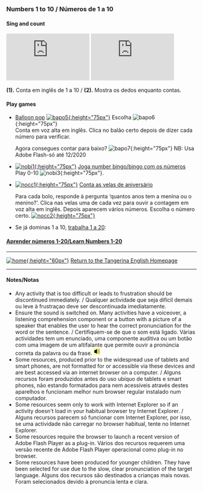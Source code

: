 ### Numbers 1 to 10  / Números de 1 a 10

#### Sing and count

<iframe width="220" height="124" src="https://www.youtube.com/embed/diMJIlv-4N0" frameborder="0" allow="accelerometer; autoplay; clipboard-write; encrypted-media; gyroscope; picture-in-picture" allowfullscreen></iframe>  <iframe width="220" height="124" src="https://www.youtube.com/embed/KZPBpDdePO0" frameborder="0" allow="accelerometer; autoplay; clipboard-write; encrypted-media; gyroscope; picture-in-picture" allowfullscreen></iframe>  

**(1).** Conta em inglês de 1 a 10 / **(2).** Mostra os dedos enquanto contas.
   
#### Play games

* [Balloon pop](http://www.sheppardsoftware.com/mathgames/earlymath/BalloonCount10.htm)  [![bapo5](https://1blockatatime.github.io/English/images/bapo5.PNG){:height="75px"}](http://www.sheppardsoftware.com/mathgames/earlymath/BalloonCount10.htm) Escolha ![bapo6](https://1blockatatime.github.io/English/images/bapo6.PNG){:height="75px"}  
  Conta em voz alta em inglês. Clica no balão certo depois de dizer cada número para verificar.  
  
  Agora consegues contar para baixo? ![bapo7](https://1blockatatime.github.io/English/images/bapo7.PNG){:height="75px"} NB: Usa Adobe Flash-só até 12/2020  

* [![nobi1](https://1blockatatime.github.io/English/images/nobi1.PNG){:height="75px"}](http://www.abcya.com/number_bingo.htm) [Joga number bingo/bingo com os números](http://www.abcya.com/number_bingo.htm)
   Play 0-10  ![nobi3](https://1blockatatime.github.io/English/images/nobi3.PNG){:height="75px"}.

* [![nocc1](https://1blockatatime.github.io/English/images/nocc1.PNG){:height="75px"}](http://www.abcya.com/kindergarten_counting.htm) [Conta as velas de aniversário](http://www.abcya.com/kindergarten_counting.htm)  

   Para cada bolo, responde à pergunta ‘quantos anos tem a menina ou o menino?’. Clica nas velas uma de cada vez para ouvir a contagem em voz alta em inglês. Depois aparecem vários números. Escolha o número certo. [![nocc2](https://1blockatatime.github.io/English/images/nocc2.PNG){:height="75px"}](http://www.abcya.com/kindergarten_counting.htm)  

* Se já dominas 1 a 10, [trabalha 1 a 20](https://tangerina-pt.github.io/English/Number_B_II):  
#### [Aprender números 1-20/Learn Numbers 1-20](https://tangerina-pt.github.io/English/Number_B_II)  

***
[![home](https://1blockatatime.github.io/English/images/home.png){:height="60px"}](https://tangerina-pt.github.io/English) [Return to the Tangerina English Homepage](https://tangerina-pt.github.io/English)

***

#### Notes/Notas
* Any activity that is too difficult or leads to frustration should be discontinued immediately. / Qualquer actividade que seja difícil demais ou leve à frustraçao deve ser descontinuada imediatamente.
* Ensure the sound is switched on. Many activities have a voiceover, a listening comprehension component or a button with a picture of a speaker that enables the user to hear the correct pronunciation for the word or the sentence. / Certifiquem-se de que o som está ligado. Várias actividades tem um enunciado, uma componente auditiva ou um botão com uma imagem de um altifalante que permite ouvir a pronúncia correta da palavra ou da frase. ![spkr2](/images/spkr2.PNG)
* Some resources, produced prior to the widespread use of tablets and smart phones, are not formatted for or accessible via these devices and are best accessed via an internet browser on a computer. / Alguns recursos foram produzidos antes do uso ubíquo de tablets e smart phones, não estando formatados para nem acessíveis através destes aparelhos e funcionam melhor num browser regular instalado num computador.
* Some resources seem only to work with Internet Explorer so if an activity doesn't load in your habitual browser try Internet Explorer. / Alguns recursos parecem só funcionar com Internet Explorer, por isso, se uma actividade não carregar no browser habitual, tente no Internet Explorer.
* Some resources require the browser to launch a recent version of Adobe Flash Player as a plug-in. Vários dos recursos requerem uma versão recente de Adobe Flash Player operacional como plug-in no browser.
* Some resources have been produced for younger children. They have been selected for use due to the slow, clear pronunciation of the target language. Alguns dos recursos são destinados a crianças mais novas. Foram selecionados devido à pronuncia lenta e clara.
